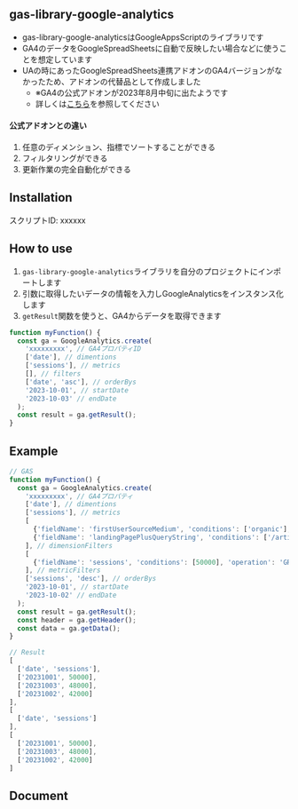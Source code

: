 ## gas-library-google-analytics
- gas-library-google-analyticsはGoogleAppsScriptのライブラリです
- GA4のデータをGoogleSpreadSheetsに自動で反映したい場合などに使うことを想定しています
- UAの時にあったGoogleSpreadSheets連携アドオンのGA4バージョンがなかったため、アドオンの代替品として作成しました
  - ※GA4の公式アドオンが2023年8月中旬に出たようです
  - 詳しくは[こちら](https://workspace.google.com/marketplace/app/ga4_reports_builder_for_google_analytics/589269949355)を参照してください

#### 公式アドオンとの違い
1. 任意のディメンション、指標でソートすることができる
2. フィルタリングができる
3. 更新作業の完全自動化ができる

## Installation
スクリプトID: xxxxxx

## How to use
1. `gas-library-google-analytics`ライブラリを自分のプロジェクトにインポートします
2. 引数に取得したいデータの情報を入力しGoogleAnalyticsをインスタンス化します
3. `getResult`関数を使うと、GA4からデータを取得できます

```js
function myFunction() {
  const ga = GoogleAnalytics.create(
    'xxxxxxxxx', // GA4プロパティID
    ['date'], // dimentions
    ['sessions'], // metrics
    [], // filters
    ['date', 'asc'], // orderBys
    '2023-10-01', // startDate
    '2023-10-03' // endDate
  );
  const result = ga.getResult();
}
```

## Example
```js
// GAS
function myFunction() {
  const ga = GoogleAnalytics.create(
    'xxxxxxxxx', // GA4プロパティ
    ['date'], // dimentions
    ['sessions'], // metrics
    [
      {'fieldName': 'firstUserSourceMedium', 'conditions': ['organic'], 'matchType': 'CONTAINS'},
      {'fieldName': 'landingPagePlusQueryString', 'conditions': ['/articles/[0-9]+'], 'matchType': 'FULL_REGEXP'}
    ], // dimensionFilters
    [
      {'fieldName': 'sessions', 'conditions': [50000], 'operation': 'GREATER_THAN'}
    ], // metricFilters
    ['sessions', 'desc'], // orderBys
    '2023-10-01', // startDate
    '2023-10-02' // endDate
  );
  const result = ga.getResult();
  const header = ga.getHeader();
  const data = ga.getData();
}
```
```js
// Result
[
  ['date', 'sessions'],
  ['20231001', 50000],
  ['20231003', 48000],
  ['20231002', 42000]
],
[
  ['date', 'sessions']
],
[
  ['20231001', 50000],
  ['20231003', 48000],
  ['20231002', 42000]
]
```

## Document